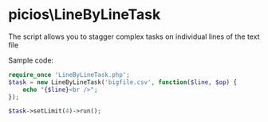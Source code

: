 # picios\LineByLineTask

The script allows you to stagger complex tasks on individual lines of the text file

Sample code:

``` php
require_once 'LineByLineTask.php';
$task = new LineByLineTask('bigfile.csv', function($line, $op) {
	echo "{$line}<br />";
});

$task->setLimit(4)->run();
```

